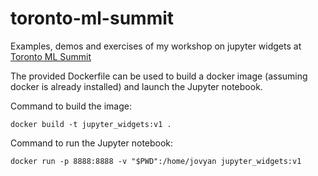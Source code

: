# toronto-ml-summit
Examples, demos and exercises of my workshop on jupyter widgets at [Toronto ML Summit](https://torontomachinelearning.com/events/#workshops)

The provided Dockerfile can be used to build a docker image (assuming docker is already installed) and launch the Jupyter notebook. 

Command to build the image:

    docker build -t jupyter_widgets:v1 .

Command to run the Jupyter notebook:

    docker run -p 8888:8888 -v "$PWD":/home/jovyan jupyter_widgets:v1
